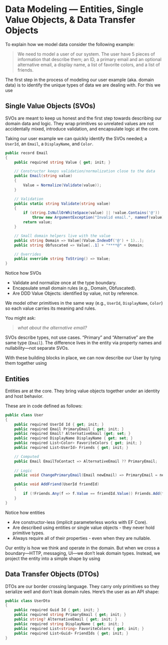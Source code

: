 # Data Modeling — Entities, Single Value Objects, & Data Transfer Objects

To explain how we model data consider the following example:

> We need to model a user of our system. The user have 5 pieces of information that describe them; an ID, a primary email and an optional alternative email, a display name, a list of favorite colors, and a list of friends.

The first step in the process of modeling our user example (aka. domain data) is to identify the unique types of data we are dealing with. For this we use
## Single Value Objects (SVOs)
SVOs are meant to keep us honest and the first step towards describing our domain data and logic. They wrap primitives so unrelated values are not accidentally mixed, introduce validation, and encapsulate logic at the core.

Taking our user example we can quickly identify the SVOs needed; a `UserId`, an `Email`, a `DisplayName`, and `Color`. 

```csharp
public record Email
{
    public required string Value { get; init; }

    // Constructor keeps validation/normalization close to the data
    public Email(string value)
    {
        Value = Normalize(Validate(value));
    }

    // Validation
    public static string Validate(string value)
    {
        if (string.IsNullOrWhiteSpace(value) || !value.Contains('@'))
            throw new ArgumentException("Invalid email.", nameof(value));
        return value;
    }

    // Small domain helpers live with the value
    public string Domain => Value[(Value.IndexOf('@') + 1)..];
    public string Obfuscated => Value[..1] + "****@" + Domain;

    // Overrides
    public override string ToString() => Value;
}
```

Notice how SVOs
- Validate and normalize once at the type boundary.
- Encapsulate small domain rules (e.g., Domain, Obfuscated).
- Are DDD Value Objects: identified by value, not by reference.

We model other primitives in the same way (e.g., `UserId`, `DisplayName`, `Color`) so each value carries its meaning and rules. 

You might ask:
> *what about the alternative email?*

SVOs describe types, not use cases. “Primary” and “Alternative” are the same type (`Email`). The difference lives in the entity via property names and nullability—not separate SVOs.

With these building blocks in place, we can now describe our User by tying them together using
## Entities
Entities are at the core. They bring value objects together under an identity and host behavior.

These are in code defined as follows:
```csharp
public class User
{
    public required UserId Id { get; init; }
    public required Email PrimaryEmail { get; init; }
    public required Email? AlternativeEmail {get; set; }
    public required DisplayName DisplayName { get; set; }
    public required List<Color> FavoriteColors { get; init; }
    public required List<UserId> Friends { get; init; }

	// Computed
	public Email EmailToContact => AlternativeEmail ?? PrimaryEmail;
	
	// Logic
	public void ChangePrimaryEmail(Email newEmail) => PrimaryEmail = newEmail;

	public void AddFriend(UserId friendId)
	{
	    if (!Friends.Any(f => f.Value == friendId.Value)) Friends.Add(friendId);
	}
}
```

Notice how entities
* Are constructor-less (implicit parameterless works with EF Core).
* Are described using entities or single value objects - they never hold primitive types.
* Always require all of their properties - even when they are nullable.

Our entity is how we think and operate in the domain. But when we cross a boundary—HTTP, messaging, UI—we don’t leak domain types. Instead, we project the entity into a simple shape by using
## Data Transfer Objects (DTOs)
DTOs are our border crossing language. They carry only primitives so they serialize well and don’t leak domain rules. Here’s the user as an API shape:

```csharp
public class UserDto
{
    public required Guid Id { get; init; }
    public required string PrimaryEmail { get; init; }
    public string? AlternativeEmail { get; init; }
    public required string DisplayName { get; init; }
    public required List<string> FavoriteColors { get; init; }
    public required List<Guid> FriendIds { get; init; }
}
```
